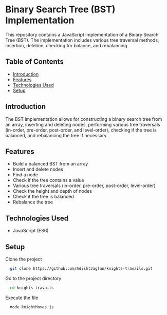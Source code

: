 # Binary Search Tree (BST) Implementation

This repository contains a JavaScript implementation of a Binary Search Tree (BST). The implementation includes various tree traversal methods, insertion, deletion, checking for balance, and rebalancing.

## Table of Contents

- [Introduction](#introduction)
- [Features](#features)
- [Technologies Used](#technologies-used)
- [Setup](#setup)

## Introduction

The BST implementation allows for constructing a binary search tree from an array, inserting and deleting nodes, performing various tree traversals (in-order, pre-order, post-order, and level-order), checking if the tree is balanced, and rebalancing the tree if necessary.

## Features

- Build a balanced BST from an array
- Insert and delete nodes
- Find a node
- Check if the tree contains a value
- Various tree traversals (in-order, pre-order, post-order, level-order)
- Check the height and depth of nodes
- Check if the tree is balanced
- Rebalance the tree

## Technologies Used

- JavaScript (ES6)

## Setup

Clone the project

```bash
  git clone https://github.com/AdishtJaglan/knights-travails.git
```

Go to the project directory

```bash
  cd knights-travails
```

Execute the file

```bash
  node knightMoves.js
```
